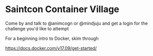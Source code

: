 # Saintcon Container Village

Come by and talk to @animcogn or @mindjuju and get a login for the challenge you'd like to attempt

For a beginning intro to Docker, skim through

https://docs.docker.com/v17.09/get-started/

